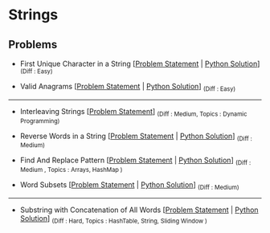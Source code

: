 # Strings

## Problems

-  First Unique Character in a String [[Problem Statement](https://leetcode.com/problems/first-unique-character-in-a-string/) | [Python Solution](/CompetitiveProgramming/Strings/firstUniqueCharacterInAString.py)] <sub> (Diff : Easy)</sub> 

- Valid Anagrams [[Problem Statement](https://leetcode.com/problems/valid-anagram/) | [Python Solution](/CompetitiveProgramming/Strings/validAnagrams.py)] <sub> (Diff : Easy)</sub> 

---

- Interleaving Strings [[Problem Statement](https://leetcode.com/problems/interleaving-string/)]  <sub> (Diff : Medium, Topics : Dynamic Programming)</sub> 

- Reverse Words in a String [[Problem Statement](https://leetcode.com/problems/reverse-words-in-a-string/) | [Python Solution](/CompetitiveProgramming/Strings/reverseWordsInAString.py)] <sub> (Diff : Medium)</sub> 

- Find And Replace Pattern [[Problem Statement](https://leetcode.com/problems/find-and-replace-pattern/) | [Python Solution](/CompetitiveProgramming/Strings/findAndReplacePatterns.py)] <sub> (Diff : Medium , Topics : Arrays, HashMap )</sub> 

- Word Subsets [[Problem Statement](https://leetcode.com/problems/word-subsets/) | [Python Solution](/CompetitiveProgramming/Strings/wordSubsets.py)] <sub> (Diff : Medium)</sub> 

---

- Substring with Concatenation of All Words [[Problem Statement](https://leetcode.com/problems/substring-with-concatenation-of-all-words/) | [Python Solution](/CompetitiveProgramming/Strings/substringWithConcatenationOfAllWords.py)] <sub> (Diff : Hard, Topics : HashTable, String, Sliding Window )</sub> 